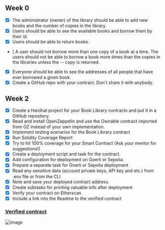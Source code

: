 ## Week 0

- [x] The administrator (owner) of the library should be able to add new books and the number of copies in the library.
- [x] Users should be able to see the available books and borrow them by their id.
- [x] Users should be able to return books.
- [  A user should not borrow more than one copy of a book at a time. The users should not be able to borrow a book more times than the copies in the libraries unless the -- copy is returned.
- [x] Everyone should be able to see the addresses of all people that have ever borrowed a given book.
- [x] Create a GitHub repo with your contract. Don't share it with anybody.

## Week 2
- [x] Create a Hardhat project for your Book Library contracts and put it in a GitHub repository.
- [x] Read and install OpenZeppelin and use the Ownable contract imported from OZ instead of your own implementation.
- [x] Implement testing scenarios for the Book Library contract
- [x] Run Solidity Coverage Report
- [x] Try to hit 100% coverage for your Smart Contract (Ask your mentor for suggestions!)
- [x] Create a deployment script and task for the contract.
- [x] Add configuration for deployment on Goerli or Sepolia.
- [x] Prepare a separate task for Goerli or Sepolia deployment
- [x] Read any sensitive data (account private keys, API key and etc.) from .env file or from the CLI
- [x] Note and save your deployed contract address.
- [x] Create subtasks for printing valuable info after deployment
- [x] Verify your contract on Etherscan
- [x] Include a link into the Readme to the verified contract

### [Verified contract](https://goerli.etherscan.io/address/0x558551C0De9aE617B7794fEa2da33167d56b9937#code)
![image](https://user-images.githubusercontent.com/94608729/217580804-87bba46b-3abc-4ce0-a57d-96b712bb9278.png)
